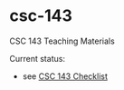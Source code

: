 # csc-143

CSC 143 Teaching Materials

Current status:
* see [CSC 143 Checklist](https://charlesreid1.com/wiki/CSC_143_Checklist)
